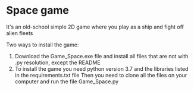 # Space game

It's an old-school simple 2D game where you play as a ship and fight off alien fleets

Two ways to install the game:
1) Download the Game_Space.exe file and install all files that are not with .py resolution, except the README
2) To install the game you need python version 3.7 and the libraries listed in the requirements.txt file
Then you need to clone all the files on your computer and run the file Game_Space.py
